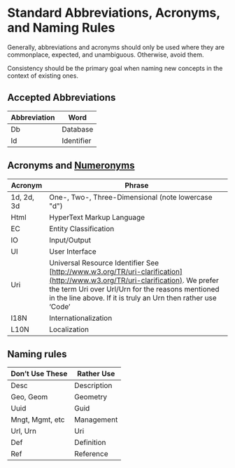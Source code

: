# Standard Abbreviations, Acronyms, and Naming Rules

Generally, abbreviations and acronyms should only be used where they are commonplace, expected, and unambiguous. Otherwise, avoid them.

Consistency should be the primary goal when naming new concepts in the context of existing ones.

## Accepted Abbreviations

| Abbreviation  | Word |
|---------------|------|
| Db | Database
| Id | Identifier

## Acronyms and [Numeronyms](https://en.wikipedia.org/wiki/Numeronym)

| Acronym | Phrase |
|---------|--------|
| 1d, 2d, 3d  | One-, Two-, Three-Dimensional (note lowercase "d")
| Html | HyperText Markup Language |
| EC | Entity Classification
| IO | Input/Output |
| UI | User Interface |
| Uri | Universal Resource Identifier See [http://www.w3.org/TR/uri-clarification](http://www.w3.org/TR/uri-clarification). We prefer the term Uri over Url/Urn for the reasons mentioned in the line above. If it is truly an Urn then rather use ‘Code’ |
| I18N | Internationalization
| L10N | Localization

## Naming rules

| **Don’t Use These** | **Rather Use** |
|---------------------|----------------|
| Desc | Description |
| Geo, Geom | Geometry |
| Uuid | Guid|
| Mngt, Mgmt, etc | Management |
| Url, Urn | Uri |
| Def | Definition |
| Ref | Reference |
